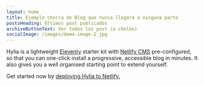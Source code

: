 ```yaml
---
layout: home
title: Ejemplo chorra de Blog que nunca llegará a ninguna parte
postsHeading: Últimos post publicados
archiveButtonText: Ver todos los post (a cholón)
socialImage: /images/demo-image-2.jpg
---
```

Hylia is a lightweight [Eleventy](https://11ty.io) starter kit with [Netlify CMS](https://www.netlifycms.org/) pre-configured, so that you can one-click install a progressive, accessible blog in minutes. It also gives you a well organised starting point to extend yourself.

Get started now by [deploying Hylia to Netlify.](https://app.netlify.com/start/deploy?repository=https://github.com/andybelldesign/hylia)
